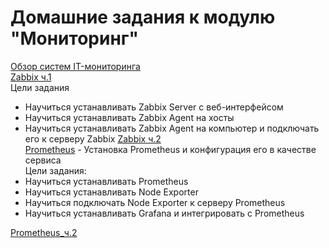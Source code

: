 # Домашние задания к модулю "Мониторинг"
[Обзор систем IT-мониторинга](https://github.com/nataliya-panina/Monitoring/blob/main/1/README.md)  
[Zabbix ч.1](https://github.com/nataliya-panina/Monitoring/blob/main/zabbix1/README.md)  
Цели задания  
- Научиться устанавливать Zabbix Server c веб-интерфейсом
- Научиться устанавливать Zabbix Agent на хосты
- Научиться устанавливать Zabbix Agent на компьютер и подключать его к серверу Zabbix
[Zabbix ч.2](https://github.com/nataliya-panina/Monitoring/blob/main/zabbix2/README.md)  
[Prometheus](https://github.com/nataliya-panina/Monitoring/blob/main/Prometheus/README.md) - Установка Prometheus и конфигурация его в качестве сервиса  
Цели задания:
- Научиться устанавливать Prometheus
- Научиться устанавливать Node Exporter
- Научиться подключать Node Exporter к серверу Prometheus
- Научиться устанавливать Grafana и интегрировать с Prometheus

[Prometheus_ч.2](https://github.com/nataliya-panina/Monitoring/blob/main/Prometheus2/README.md)
